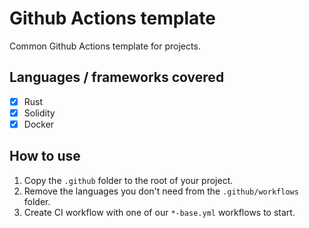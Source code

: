 # Github Actions template
Common Github Actions template for projects.

## Languages / frameworks covered
- [x] Rust
- [x] Solidity
- [x] Docker

## How to use
1. Copy the `.github` folder to the root of your project.
2. Remove the languages you don't need from the `.github/workflows` folder.
3. Create CI workflow with one of our `*-base.yml` workflows to start.